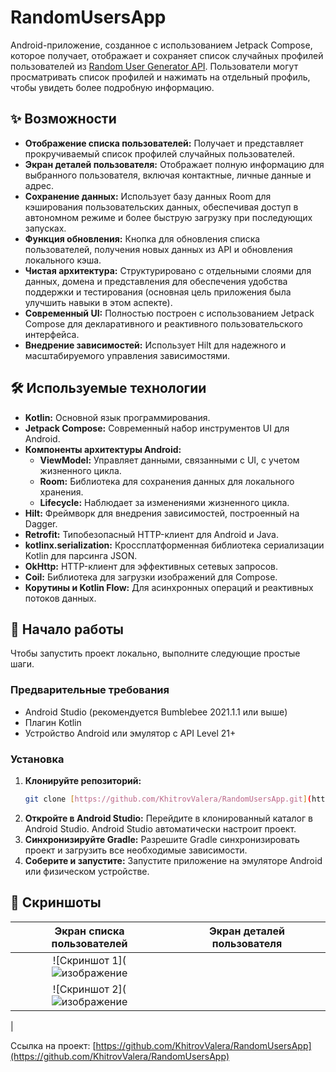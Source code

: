# RandomUsersApp

Android-приложение, созданное с использованием Jetpack Compose, которое получает, отображает и сохраняет список случайных профилей пользователей из [Random User Generator API](https://randomuser.me/). Пользователи могут просматривать список профилей и нажимать на отдельный профиль, чтобы увидеть более подробную информацию.

## ✨ Возможности

* **Отображение списка пользователей:** Получает и представляет прокручиваемый список профилей случайных пользователей.
* **Экран деталей пользователя:** Отображает полную информацию для выбранного пользователя, включая контактные, личные данные и адрес.
* **Сохранение данных:** Использует базу данных Room для кэширования пользовательских данных, обеспечивая доступ в автономном режиме и более быструю загрузку при последующих запусках.
* **Функция обновления:** Кнопка для обновления списка пользователей, получения новых данных из API и обновления локального кэша.
* **Чистая архитектура:** Структурировано с отдельными слоями для данных, домена и представления для обеспечения удобства поддержки и тестирования (основная цель приложения была улучшить навыки в этом аспекте).
* **Современный UI:** Полностью построен с использованием Jetpack Compose для декларативного и реактивного пользовательского интерфейса.
* **Внедрение зависимостей:** Использует Hilt для надежного и масштабируемого управления зависимостями.

## 🛠️ Используемые технологии

* **Kotlin:** Основной язык программирования.
* **Jetpack Compose:** Современный набор инструментов UI для Android.
* **Компоненты архитектуры Android:**
    * **ViewModel:** Управляет данными, связанными с UI, с учетом жизненного цикла.
    * **Room:** Библиотека для сохранения данных для локального хранения.
    * **Lifecycle:** Наблюдает за изменениями жизненного цикла.
* **Hilt:** Фреймворк для внедрения зависимостей, построенный на Dagger.
* **Retrofit:** Типобезопасный HTTP-клиент для Android и Java.
* **kotlinx.serialization:** Кроссплатформенная библиотека сериализации Kotlin для парсинга JSON.
* **OkHttp:** HTTP-клиент для эффективных сетевых запросов.
* **Coil:** Библиотека для загрузки изображений для Compose.
* **Корутины и Kotlin Flow:** Для асинхронных операций и реактивных потоков данных.

## 🚀 Начало работы

Чтобы запустить проект локально, выполните следующие простые шаги.

### Предварительные требования

* Android Studio (рекомендуется Bumblebee 2021.1.1 или выше)
* Плагин Kotlin
* Устройство Android или эмулятор с API Level 21+

### Установка

1.  **Клонируйте репозиторий:**
    ```bash
    git clone [https://github.com/KhitrovValera/RandomUsersApp.git](https://github.com/KhitrovValera/RandomUsersApp.git)
    ```
2.  **Откройте в Android Studio:**
    Перейдите в клонированный каталог в Android Studio. Android Studio автоматически настроит проект.
3.  **Синхронизируйте Gradle:**
    Разрешите Gradle синхронизировать проект и загрузить все необходимые зависимости.
4.  **Соберите и запустите:**
    Запустите приложение на эмуляторе Android или физическом устройстве.

## 📸 Скриншоты


| Экран списка пользователей | Экран деталей пользователя |
| :-----------------: | :-----------------: |
| ![Скриншот 1](![изображение](https://github.com/user-attachments/assets/339774b9-8e3e-4a62-8533-287ddaf4fade)
 | ![Скриншот 2](![изображение](https://github.com/user-attachments/assets/4b1fa6c1-826f-4917-b428-251d808b793e)
 |


Ссылка на проект: [https://github.com/KhitrovValera/RandomUsersApp](https://github.com/KhitrovValera/RandomUsersApp)
